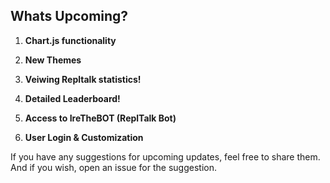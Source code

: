 ## Whats Upcoming?
1. **Chart.js functionality** 

2. **New Themes** 

3. **Veiwing Repltalk statistics!**

4. **Detailed Leaderboard!**

5. **Access to IreTheBOT (ReplTalk Bot)**

6. **User Login & Customization**

If you have any suggestions for upcoming updates, feel free to share them. 
And if you wish, open an issue for the suggestion.
